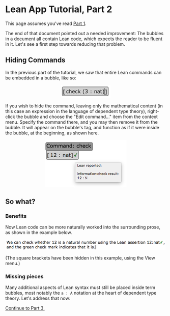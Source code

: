 
# Lean App Tutorial, Part 2

This page assumes you've read [Part 1](tutorial-1.md).

The end of that document pointed out a needed improvement:  The bubbles in a
document all contain Lean code, which expects the reader to be fluent in it.
Let's see a first step towards reducing that problem.

## Hiding Commands

In the previous part of the tutorial, we saw that entire Lean commands can
be embedded in a bubble, like so:

<p align=center><img src='tut-1-ss-bubble.png'/></p>

If you wish to hide the command, leaving only the mathematical content (in
this case an expression in the language of dependent type theory),
right-click the bubble and choose the "Edit command..." item from the
context menu.  Specify the command there, and you may then remove it from
the bubble.  It will appear on the bubble's tag, and function as if it were
inside the bubble, at the beginning, as shown here.

<p align=center><img src='tut-2-ss-term-command.png'/></p>

## So what?

### Benefits

Now Lean code can be more naturally worked into the surrounding prose, as
shown in the example below.

<p align=center><img src='tut-2-ss-term-command-prose.png'/></p>

(The square brackets have been hidden in this example, using the View menu.)

### Missing pieces

Many additional aspects of Lean syntax must still be placed inside term
bubbles, most notably the `a : A` notation at the heart of dependent type
theory.  Let's address that now:

[Continue to Part 3.](tutorial-3.md)
